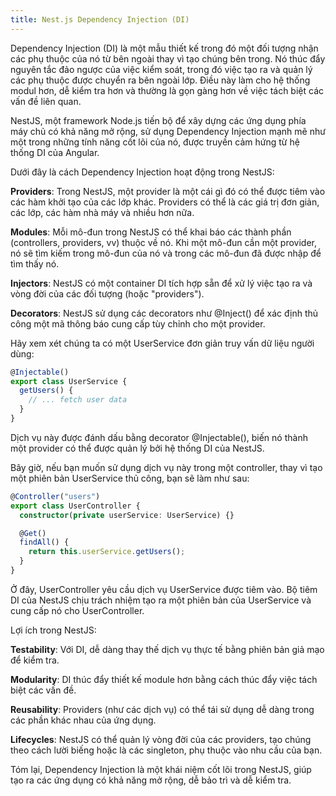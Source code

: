 ```yaml
---
title: Nest.js Dependency Injection (DI)
---
```


Dependency Injection (DI) là một mẫu thiết kế trong đó một đối tượng nhận các phụ thuộc của nó từ bên ngoài thay vì tạo chúng bên trong. Nó thúc đẩy nguyên tắc đảo ngược của việc kiểm soát, trong đó việc tạo ra và quản lý các phụ thuộc được chuyển ra bên ngoài lớp. Điều này làm cho hệ thống modul hơn, dễ kiểm tra hơn và thường là gọn gàng hơn về việc tách biệt các vấn đề liên quan.

NestJS, một framework Node.js tiến bộ để xây dựng các ứng dụng phía máy chủ có khả năng mở rộng, sử dụng Dependency Injection mạnh mẽ như một trong những tính năng cốt lõi của nó, được truyền cảm hứng từ hệ thống DI của Angular.

Dưới đây là cách Dependency Injection hoạt động trong NestJS:

**Providers**: Trong NestJS, một provider là một cái gì đó có thể được tiêm vào các hàm khởi tạo của các lớp khác. Providers có thể là các giá trị đơn giản, các lớp, các hàm nhà máy và nhiều hơn nữa.

**Modules**:  Mỗi mô-đun trong NestJS có thể khai báo các thành phần (controllers, providers, vv) thuộc về nó. Khi một mô-đun cần một provider, nó sẽ tìm kiếm trong mô-đun của nó và trong các mô-đun đã được nhập để tìm thấy nó.

**Injectors**:  NestJS có một container DI tích hợp sẵn để xử lý việc tạo ra và vòng đời của các đối tượng (hoặc "providers").

**Decorators**: NestJS sử dụng các decorators như @Inject() để xác định thủ công một mã thông báo cung cấp tùy chỉnh cho một provider.

Hãy xem xét chúng ta có một UserService đơn giản truy vấn dữ liệu người dùng:

```ts
@Injectable()
export class UserService {
  getUsers() {
    // ... fetch user data
  }
}
```

Dịch vụ này được đánh dấu bằng decorator @Injectable(), biến nó thành một provider có thể được quản lý bởi hệ thống DI của NestJS.

Bây giờ, nếu bạn muốn sử dụng dịch vụ này trong một controller, thay vì tạo một phiên bản UserService thủ công, bạn sẽ làm như sau:

```ts
@Controller("users")
export class UserController {
  constructor(private userService: UserService) {}

  @Get()
  findAll() {
    return this.userService.getUsers();
  }
}
```

Ở đây, UserController yêu cầu dịch vụ UserService được tiêm vào. Bộ tiêm DI của NestJS chịu trách nhiệm tạo ra một phiên bản của UserService và cung cấp nó cho UserController.

Lợi ích trong NestJS:

**Testability**: Với DI, dễ dàng thay thế dịch vụ thực tế bằng phiên bản giả mạo để kiểm tra.

**Modularity**: DI thúc đẩy thiết kế module hơn bằng cách thúc đẩy việc tách biệt các vấn đề.

**Reusability**:  Providers (như các dịch vụ) có thể tái sử dụng dễ dàng trong các phần khác nhau của ứng dụng.

**Lifecycles**: NestJS có thể quản lý vòng đời của các providers, tạo chúng theo cách lười biếng hoặc là các singleton, phụ thuộc vào nhu cầu của bạn.

Tóm lại, Dependency Injection là một khái niệm cốt lõi trong NestJS, giúp tạo ra các ứng dụng có khả năng mở rộng, dễ bảo trì và dễ kiểm tra.
